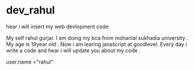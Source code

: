 # dev_rahul
hear i will insert my web devlopment code

My self rahul gurjar. I am doing my bca from mohanlal sukhadia university . My age is 19year old . Now i am learing javascript at
goodlevel. Every day i write a code and hear i will update you about my code .


user.name ="rahul"